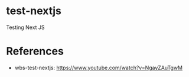 # test-nextjs
Testing Next JS

# References
* wbs-test-nextjs: https://www.youtube.com/watch?v=NgayZAuTgwM